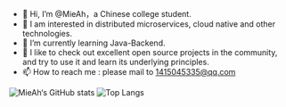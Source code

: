 - 👋 Hi, I’m @MieAh，a Chinese college student.
- 👀 I am interested in distributed microservices, cloud native and other technologies.
- 🌱 I’m currently learning Java-Backend.
- 💞️ I like to check out excellent open source projects in the community, and try to use it and learn its underlying principles.
- 📫 How to reach me : please mail to 1415045335@qq.com

![MieAh‘s GitHub stats](https://github-readme-stats.vercel.app/api?username=MieAh&show_icons=true&theme=tokyonight)
![Top Langs](https://github-readme-stats.vercel.app/api/top-langs/?username=MieAh)

